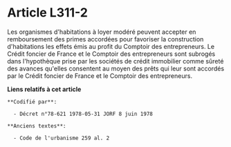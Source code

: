 # Article L311-2

Les organismes d'habitations à loyer modéré peuvent accepter en remboursement des primes accordées pour favoriser la
construction d'habitations les effets émis au profit du Comptoir des entrepreneurs. Le Crédit foncier de France et le
Comptoir des entrepreneurs sont subrogés dans l'hypothèque prise par les sociétés de crédit immobilier comme sûreté des
avances qu'elles consentent au moyen des prêts qui leur sont accordés par le Crédit foncier de France et le Comptoir des
entrepreneurs.

**Liens relatifs à cet article**

	**Codifié par**:

	  - Décret n°78-621 1978-05-31 JORF 8 juin 1978

	**Anciens textes**:

	  - Code de l'urbanisme 259 al. 2
